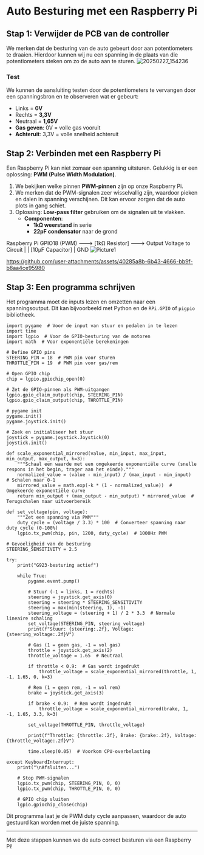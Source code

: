 # Auto Besturing met een Raspberry Pi

## Stap 1: Verwijder de PCB van de controller

We merken dat de besturing van de auto gebeurt door aan potentiometers te draaien. Hierdoor kunnen wij nu een spanning in de plaats van die potentiometers steken om zo de auto aan te sturen.
![20250227_154236](https://github.com/user-attachments/assets/cfab9f6f-1a88-4409-8efe-c221b727cd5d)

### Test
We kunnen de aansluiting testen door de potentiometers te vervangen door een spanningsbron en te observeren wat er gebeurt:
- Links = **0V**
- Rechts = **3,3V**
- Neutraal = **1,65V**
- **Gas geven**: 0V = volle gas vooruit
- **Achteruit**: 3,3V = volle snelheid achteruit





## Stap 2: Verbinden met een Raspberry Pi

Een Raspberry Pi kan niet zomaar een spanning uitsturen. Gelukkig is er een oplossing: **PWM (Pulse Width Modulation)**.

1. We bekijken welke pinnen **PWM-pinnen** zijn op onze Raspberry Pi.
2. We merken dat de PWM-signalen zeer wisselvallig zijn, waardoor pieken en dalen in spanning verschijnen. Dit kan ervoor zorgen dat de auto plots in gang schiet.
3. Oplossing: **Low-pass filter** gebruiken om de signalen uit te vlakken.
   - **Componenten**:
     - **1kΩ weerstand** in serie
     - **22pF condensator** naar de grond
     
Raspberry Pi GPIO18 (PWM) ---> [1kΩ Resistor] ---> Output Voltage to Circuit
                                      |
                                      |
                                [10µF Capacitor]
                                      |
                                     GND
![Picture1](https://github.com/user-attachments/assets/3922a3ea-c0b2-47b8-b83a-f697d2834242)





https://github.com/user-attachments/assets/40285a8b-6b43-4666-bb9f-b8aa4ce95980


## Stap 3: Een programma schrijven

Het programma moet de inputs lezen en omzetten naar een spanningsoutput. Dit kan bijvoorbeeld met Python en de `RPi.GPIO` of `pigpio` bibliotheek.

```
import pygame  # Voor de input van stuur en pedalen in te lezen
import time
import lgpio  # Voor de GPIO-besturing van de motoren
import math  # Voor exponentiële berekeningen

# Define GPIO pins
STEERING_PIN = 18  # PWM pin voor sturen
THROTTLE_PIN = 19  # PWM pin voor gas/rem

# Open GPIO chip
chip = lgpio.gpiochip_open(0)

# Zet de GPIO-pinnen als PWM-uitgangen
lgpio.gpio_claim_output(chip, STEERING_PIN)
lgpio.gpio_claim_output(chip, THROTTLE_PIN)

# pygame init
pygame.init()
pygame.joystick.init()

# Zoek en initialiseer het stuur
joystick = pygame.joystick.Joystick(0)
joystick.init()

def scale_exponential_mirrored(value, min_input, max_input, min_output, max_output, k=3):
    """Schaal een waarde met een omgekeerde exponentiële curve (snelle respons in het begin, trager aan het einde)."""
    normalized_value = (value - min_input) / (max_input - min_input)  # Schalen naar 0-1
    mirrored_value = math.exp(-k * (1 - normalized_value))  # Omgekeerde exponentiële curve
    return min_output + (max_output - min_output) * mirrored_value  # Terugschalen naar uitvoerbereik

def set_voltage(pin, voltage):
    """Zet een spanning via PWM"""
    duty_cycle = (voltage / 3.3) * 100  # Converteer spanning naar duty cycle (0-100%)
    lgpio.tx_pwm(chip, pin, 1200, duty_cycle)  # 1000Hz PWM

# Gevoeligheid van de besturing
STEERING_SENSITIVITY = 2.5  

try:
    print("G923-besturing actief")

    while True:
        pygame.event.pump()

        # Stuur (-1 = links, 1 = rechts)
        steering = joystick.get_axis(0)
        steering = steering * STEERING_SENSITIVITY  
        steering = max(min(steering, 1), -1)  
        steering_voltage = (steering + 1) / 2 * 3.3  # Normale lineaire schaling
        set_voltage(STEERING_PIN, steering_voltage)
        print(f"Stuur: {steering:.2f}, Voltage: {steering_voltage:.2f}V")

        # Gas (1 = geen gas, -1 = vol gas)
        throttle = joystick.get_axis(2)
        throttle_voltage = 1.65  # Neutraal

        if throttle < 0.9:  # Gas wordt ingedrukt
            throttle_voltage = scale_exponential_mirrored(throttle, 1, -1, 1.65, 0, k=3)  

        # Rem (1 = geen rem, -1 = vol rem)
        brake = joystick.get_axis(3)

        if brake < 0.9:  # Rem wordt ingedrukt
            throttle_voltage = scale_exponential_mirrored(brake, 1, -1, 1.65, 3.3, k=3)  

        set_voltage(THROTTLE_PIN, throttle_voltage)

        print(f"Throttle: {throttle:.2f}, Brake: {brake:.2f}, Voltage: {throttle_voltage:.2f}V")

        time.sleep(0.05)  # Voorkom CPU-overbelasting

except KeyboardInterrupt:
    print("\nAfsluiten...")

    # Stop PWM-signalen
    lgpio.tx_pwm(chip, STEERING_PIN, 0, 0)
    lgpio.tx_pwm(chip, THROTTLE_PIN, 0, 0)

    # GPIO chip sluiten
    lgpio.gpiochip_close(chip)

```

Dit programma laat je de PWM duty cycle aanpassen, waardoor de auto gestuurd kan worden met de juiste spanning.

---

Met deze stappen kunnen we de auto correct besturen via een Raspberry Pi!

